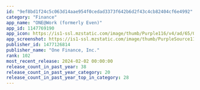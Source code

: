 ```yaml
---
id: "9ef8bd1f24c5c063d14aae954f0cedad3373f642b6d2f43c4cb82404cf6e4992"
category: "Finance"
app_name: "ONE@Work (formerly Even)"
app_id: 1147769190
app_icon: https://is1-ssl.mzstatic.com/image/thumb/Purple116/v4/ad/65/01/ad650173-d4dd-0372-4f76-c6fd8281716e/icon-appStore-0-0-1x_U007emarketing-0-0-0-7-0-0-sRGB-0-0-0-GLES2_U002c0-512MB-85-220-0-0.png/1024x1024bb.png
app_screenshot: https://is1-ssl.mzstatic.com/image/thumb/PurpleSource116/v4/29/15/e2/2915e26e-d1a7-a885-1fd5-c0bc5df920b7/f01abf03-d0dd-4b9d-b5f9-0f6a37fdd589_1242x2688.1.jpg/1242x2688bb.png
publisher_id: 1477126814
publisher_name: "One Finance, Inc."
rank: 102
most_recent_release: 2024-02-02 00:00:00
release_count_in_past_year: 38
release_count_in_past_year_category: 20
release_count_in_past_year_top_in_category: 28
---
```


